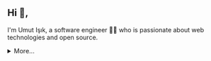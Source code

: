 ## Hi 👋, 
I'm Umut Işık, a software engineer 👨‍💻 who is passionate about web technologies and open source. 

<details>
  <summary>More...</summary>
  <br />
  <img src="https://github-readme-stats.vercel.app/api?username=umutphp&show_icons=true&count_private=true&theme=default" />
  <br />
  <img src="https://visitor-badge.glitch.me/badge?page_id=umutphp.umutphp" />
</details>

<!-- START gadpp -->
